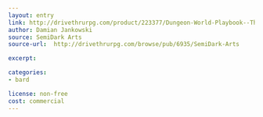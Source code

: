 ```yaml
---
layout: entry
link: http://drivethrurpg.com/product/223377/Dungeon-World-Playbook--The-Master-Chronicler
author: Damian Jankowski
source: SemiDark Arts
source-url:  http://drivethrurpg.com/browse/pub/6935/SemiDark-Arts

excerpt:

categories:
- bard

license: non-free
cost: commercial
---
```

